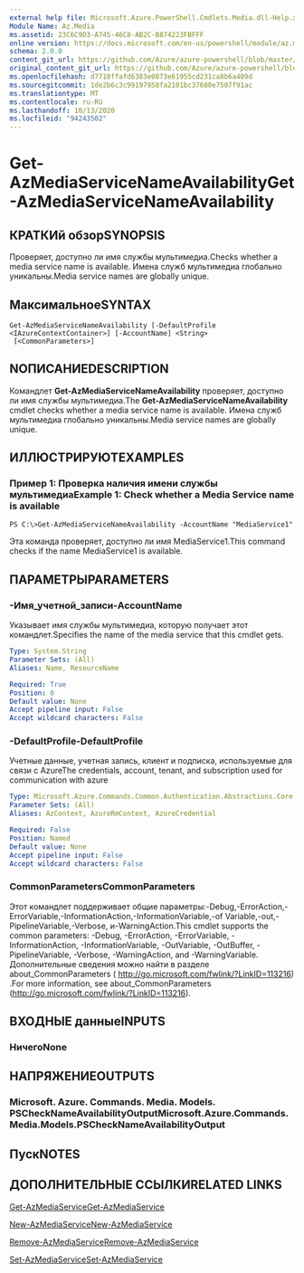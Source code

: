 ```yaml
---
external help file: Microsoft.Azure.PowerShell.Cmdlets.Media.dll-Help.xml
Module Name: Az.Media
ms.assetid: 23C6C9D3-A745-46C8-AB2C-B874223FBFFF
online version: https://docs.microsoft.com/en-us/powershell/module/az.media/get-azmediaservicenameavailability
schema: 2.0.0
content_git_url: https://github.com/Azure/azure-powershell/blob/master/src/Media/Media/help/Get-AzMediaServiceNameAvailability.md
original_content_git_url: https://github.com/Azure/azure-powershell/blob/master/src/Media/Media/help/Get-AzMediaServiceNameAvailability.md
ms.openlocfilehash: d7718ffafd6383e0873e61955cd231ca8b6a409d
ms.sourcegitcommit: 1de2b6c3c99197958fa2101bc37680e7507f91ac
ms.translationtype: MT
ms.contentlocale: ru-RU
ms.lasthandoff: 10/13/2020
ms.locfileid: "94243502"
---
```

# <span data-ttu-id="f10a2-101">Get-AzMediaServiceNameAvailability</span><span class="sxs-lookup"><span data-stu-id="f10a2-101">Get-AzMediaServiceNameAvailability</span></span>

## <span data-ttu-id="f10a2-102">КРАТКИй обзор</span><span class="sxs-lookup"><span data-stu-id="f10a2-102">SYNOPSIS</span></span>
<span data-ttu-id="f10a2-103">Проверяет, доступно ли имя службы мультимедиа.</span><span class="sxs-lookup"><span data-stu-id="f10a2-103">Checks whether a media service name is available.</span></span>
<span data-ttu-id="f10a2-104">Имена служб мультимедиа глобально уникальны.</span><span class="sxs-lookup"><span data-stu-id="f10a2-104">Media service names are globally unique.</span></span>

## <span data-ttu-id="f10a2-105">Максимальное</span><span class="sxs-lookup"><span data-stu-id="f10a2-105">SYNTAX</span></span>

```
Get-AzMediaServiceNameAvailability [-DefaultProfile <IAzureContextContainer>] [-AccountName] <String>
 [<CommonParameters>]
```

## <span data-ttu-id="f10a2-106">NОПИСАНИЕ</span><span class="sxs-lookup"><span data-stu-id="f10a2-106">DESCRIPTION</span></span>
<span data-ttu-id="f10a2-107">Командлет **Get-AzMediaServiceNameAvailability** проверяет, доступно ли имя службы мультимедиа.</span><span class="sxs-lookup"><span data-stu-id="f10a2-107">The **Get-AzMediaServiceNameAvailability** cmdlet checks whether a media service name is available.</span></span>
<span data-ttu-id="f10a2-108">Имена служб мультимедиа глобально уникальны.</span><span class="sxs-lookup"><span data-stu-id="f10a2-108">Media service names are globally unique.</span></span>

## <span data-ttu-id="f10a2-109">ИЛЛЮСТРИРУЮТ</span><span class="sxs-lookup"><span data-stu-id="f10a2-109">EXAMPLES</span></span>

### <span data-ttu-id="f10a2-110">Пример 1: Проверка наличия имени службы мультимедиа</span><span class="sxs-lookup"><span data-stu-id="f10a2-110">Example 1: Check whether a Media Service name is available</span></span>
```
PS C:\>Get-AzMediaServiceNameAvailability -AccountName "MediaService1"
```

<span data-ttu-id="f10a2-111">Эта команда проверяет, доступно ли имя MediaService1.</span><span class="sxs-lookup"><span data-stu-id="f10a2-111">This command checks if the name MediaService1 is available.</span></span>

## <span data-ttu-id="f10a2-112">ПАРАМЕТРЫ</span><span class="sxs-lookup"><span data-stu-id="f10a2-112">PARAMETERS</span></span>

### <span data-ttu-id="f10a2-113">-Имя_учетной_записи</span><span class="sxs-lookup"><span data-stu-id="f10a2-113">-AccountName</span></span>
<span data-ttu-id="f10a2-114">Указывает имя службы мультимедиа, которую получает этот командлет.</span><span class="sxs-lookup"><span data-stu-id="f10a2-114">Specifies the name of the media service that this cmdlet gets.</span></span>

```yaml
Type: System.String
Parameter Sets: (All)
Aliases: Name, ResourceName

Required: True
Position: 0
Default value: None
Accept pipeline input: False
Accept wildcard characters: False
```

### <span data-ttu-id="f10a2-115">-DefaultProfile</span><span class="sxs-lookup"><span data-stu-id="f10a2-115">-DefaultProfile</span></span>
<span data-ttu-id="f10a2-116">Учетные данные, учетная запись, клиент и подписка, используемые для связи с Azure</span><span class="sxs-lookup"><span data-stu-id="f10a2-116">The credentials, account, tenant, and subscription used for communication with azure</span></span>

```yaml
Type: Microsoft.Azure.Commands.Common.Authentication.Abstractions.Core.IAzureContextContainer
Parameter Sets: (All)
Aliases: AzContext, AzureRmContext, AzureCredential

Required: False
Position: Named
Default value: None
Accept pipeline input: False
Accept wildcard characters: False
```

### <span data-ttu-id="f10a2-117">CommonParameters</span><span class="sxs-lookup"><span data-stu-id="f10a2-117">CommonParameters</span></span>
<span data-ttu-id="f10a2-118">Этот командлет поддерживает общие параметры:-Debug,-ErrorAction,-ErrorVariable,-InformationAction,-InformationVariable,-of Variable,-out,-PipelineVariable,-Verbose, и-WarningAction.</span><span class="sxs-lookup"><span data-stu-id="f10a2-118">This cmdlet supports the common parameters: -Debug, -ErrorAction, -ErrorVariable, -InformationAction, -InformationVariable, -OutVariable, -OutBuffer, -PipelineVariable, -Verbose, -WarningAction, and -WarningVariable.</span></span> <span data-ttu-id="f10a2-119">Дополнительные сведения можно найти в разделе about_CommonParameters ( http://go.microsoft.com/fwlink/?LinkID=113216) .</span><span class="sxs-lookup"><span data-stu-id="f10a2-119">For more information, see about_CommonParameters (http://go.microsoft.com/fwlink/?LinkID=113216).</span></span>

## <span data-ttu-id="f10a2-120">ВХОДНЫЕ данные</span><span class="sxs-lookup"><span data-stu-id="f10a2-120">INPUTS</span></span>

### <span data-ttu-id="f10a2-121">Ничего</span><span class="sxs-lookup"><span data-stu-id="f10a2-121">None</span></span>

## <span data-ttu-id="f10a2-122">НАПРЯЖЕНИЕ</span><span class="sxs-lookup"><span data-stu-id="f10a2-122">OUTPUTS</span></span>

### <span data-ttu-id="f10a2-123">Microsoft. Azure. Commands. Media. Models. PSCheckNameAvailabilityOutput</span><span class="sxs-lookup"><span data-stu-id="f10a2-123">Microsoft.Azure.Commands.Media.Models.PSCheckNameAvailabilityOutput</span></span>

## <span data-ttu-id="f10a2-124">Пуск</span><span class="sxs-lookup"><span data-stu-id="f10a2-124">NOTES</span></span>

## <span data-ttu-id="f10a2-125">ДОПОЛНИТЕЛЬНЫЕ ССЫЛКИ</span><span class="sxs-lookup"><span data-stu-id="f10a2-125">RELATED LINKS</span></span>

[<span data-ttu-id="f10a2-126">Get-AzMediaService</span><span class="sxs-lookup"><span data-stu-id="f10a2-126">Get-AzMediaService</span></span>](./Get-AzMediaService.md)

[<span data-ttu-id="f10a2-127">New-AzMediaService</span><span class="sxs-lookup"><span data-stu-id="f10a2-127">New-AzMediaService</span></span>](./New-AzMediaService.md)

[<span data-ttu-id="f10a2-128">Remove-AzMediaService</span><span class="sxs-lookup"><span data-stu-id="f10a2-128">Remove-AzMediaService</span></span>](./Remove-AzMediaService.md)

[<span data-ttu-id="f10a2-129">Set-AzMediaService</span><span class="sxs-lookup"><span data-stu-id="f10a2-129">Set-AzMediaService</span></span>](./Set-AzMediaService.md)


